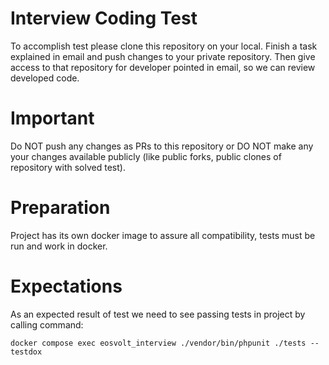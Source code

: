 # Interview Coding Test

To accomplish test please clone this repository on your local. Finish a task explained in email and push changes to your private repository.
Then give access to that repository for developer pointed in email, so we can review developed code.

# Important

Do NOT push any changes as PRs to this repository or DO NOT make any your changes available publicly (like public forks, public clones of repository with solved test).

# Preparation

Project has its own docker image to assure all compatibility, tests must be run and work in docker.

# Expectations

As an expected result of test we need to see passing tests in project by calling command:
```
docker compose exec eosvolt_interview ./vendor/bin/phpunit ./tests --testdox
```